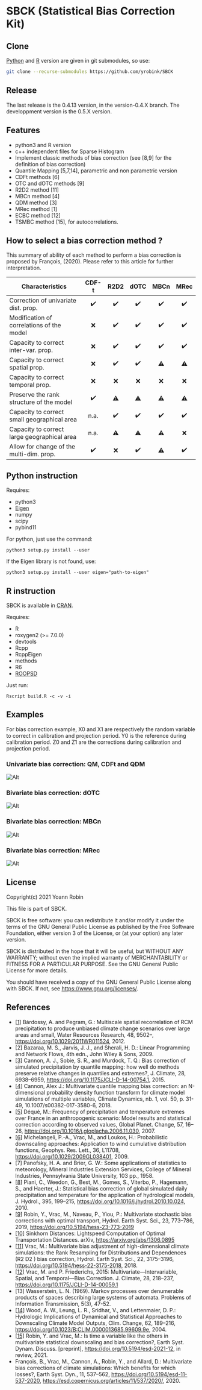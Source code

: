 # SBCK (Statistical Bias Correction Kit)

## Clone

[Python](https://github.com/yrobink/SBCK-python) and [R](https://github.com/yrobink/SBCK-R) version are given in git submodules, so use:

~~~bash
git clone --recurse-submodules https://github.com/yrobink/SBCK
~~~

## Release

The last release is the 0.4.13 version, in the version-0.4.X branch. The
developpment version is the 0.5.X version.

## Features
- python3 and R version
- c++ independent files for Sparse Histogram
- Implement classic methods of bias correction (see [8,9] for the definition of bias correction)
- Quantile Mapping [5,7,14], parametric and non parametric version
- CDFt methods [6] 
- OTC and dOTC methods [9]
- R2D2 method [11]
- MBCn method [4]
- QDM method [3]
- MRec method [1]
- ECBC method [12]
- TSMBC method [15], for autocorrelations.

## How to select a bias correction method ?

This summary of ability of each method to perform a bias correction is proposed by François, (2020). Please refer to
this article for further interpretation.

| Characteristics                             | CDF-t              | R2D2               | dOTC               | MBCn               | MRec               |
|---------------------------------------------| :----------------: | :----------------: | :----------------: | :----------------: | :----------------: |
| Correction of univariate dist. prop.        | :heavy_check_mark: | :heavy_check_mark: | :heavy_check_mark: | :heavy_check_mark: | :heavy_check_mark: |
| Modification of correlations of the model   | :x:                | :heavy_check_mark: | :heavy_check_mark: | :heavy_check_mark: | :heavy_check_mark: |
| Capacity to correct inter-var. prop.        | :x:                | :heavy_check_mark: | :heavy_check_mark: | :heavy_check_mark: | :heavy_check_mark: |
| Capacity to correct spatial prop.           | :x:                | :heavy_check_mark: | :heavy_check_mark: | :warning:          | :warning:          |
| Capacity to correct temporal prop.          | :x:                | :x:                | :x:                | :x:                | :x:                |
| Preserve the rank structure of the model    | :heavy_check_mark: | :warning:          | :warning:          | :warning:          | :warning:          |
| Capacity to correct small geographical area | n.a.               | :heavy_check_mark: | :heavy_check_mark: | :heavy_check_mark: | :heavy_check_mark: |
| Capacity to correct large geographical area | n.a.               | :warning:          | :warning:          | :warning:          | :x:                |
| Allow for change of the multi-dim. prop.    | :heavy_check_mark: | :x:                | :heavy_check_mark: | :warning:          | :heavy_check_mark: |


## Python instruction

Requires:
- python3
- [Eigen](http://eigen.tuxfamily.org/index.php?title=Main_Page)
- numpy
- scipy
- pybind11

For python, just use the command:
```
python3 setup.py install --user
```

If the Eigen library is not found, use:
```
python3 setup.py install --user eigen="path-to-eigen"
```

## R instruction

SBCK is available in [CRAN](https://cran.r-project.org/web/packages/SBCK/index.html).

Requires:
- R
- roxygen2 (>= 7.0.0)
- devtools
- Rcpp
- RcppEigen
- methods
- R6
- [ROOPSD](https://github.com/yrobink/ROOPSD)

Just run:
```
Rscript build.R -c -v -i
```


## Examples

For bias correction example, X0 and X1 are respectively the random variable to correct in calibration and
projection period. Y0 is the reference during calibration period. Z0 and Z1 are the corrections during calibration
and projection period.


### Univariate bias correction: QM, CDFt and QDM
![Alt](/figures/univariate.png)

### Bivariate bias correction: dOTC
![Alt](/figures/multivariate_dOTC.png)

### Bivariate bias correction: MBCn
![Alt](/figures/multivariate_MBCn.png)

### Bivariate bias correction: MRec
![Alt](/figures/multivariate_MRec.png)

## License

Copyright(c) 2021 Yoann Robin

This file is part of SBCK.

SBCK is free software: you can redistribute it and/or modify
it under the terms of the GNU General Public License as published by
the Free Software Foundation, either version 3 of the License, or
(at your option) any later version.

SBCK is distributed in the hope that it will be useful,
but WITHOUT ANY WARRANTY; without even the implied warranty of
MERCHANTABILITY or FITNESS FOR A PARTICULAR PURPOSE.  See the
GNU General Public License for more details.

You should have received a copy of the GNU General Public License
along with SBCK.  If not, see <https://www.gnu.org/licenses/>.

## References
- [[1]](https://agupubs.onlinelibrary.wiley.com/doi/full/10.1029/2011WR011524) Bárdossy, A. and Pegram, G.: Multiscale spatial recorrelation of RCM precipitation to produce unbiased climate change scenarios over large areas and small, Water Resources Research, 48, 9502–, https://doi.org/10.1029/2011WR011524, 2012.
- [2] Bazaraa, M. S., Jarvis, J. J., and Sherali, H. D.: Linear Programming and Network Flows, 4th edn., John Wiley & Sons, 2009.
- [[3]](https://doi.org/10.1175/JCLI-D-14-00754.1) Cannon, A. J., Sobie, S. R., and Murdock, T. Q.: Bias correction of simulated precipitation by quantile mapping: how well do methods preserve relative changes in quantiles and extremes?, J. Climate, 28, 6938–6959, https://doi.org/10.1175/JCLI-D-14-00754.1, 2015.
- [[4]](https://link.springer.com/article/10.1007/s00382-017-3580-6) Cannon, Alex J.: Multivariate quantile mapping bias correction: an N-dimensional probability density function transform for climate model simulations of multiple variables, Climate Dynamics, nb. 1, vol. 50, p. 31-49, 10.1007/s00382-017-3580-6, 2018.
- [[5]](https://doi.org/10.1016/j.gloplacha.2006.11.030) Déqué, M.: Frequency of precipitation and temperature extremes over France in an anthropogenic scenario: Model results and statistical correction according to observed values, Global Planet. Change, 57, 16–26, https://doi.org/10.1016/j.gloplacha.2006.11.030, 2007.
- [[6]](https://doi.org/10.1029/2009GL038401) Michelangeli, P.-A., Vrac, M., and Loukos, H.: Probabilistic downscaling approaches: Application to wind cumulative distribution functions, Geophys. Res. Lett., 36, L11708, https://doi.org/10.1029/2009GL038401, 2009.
- [7] Panofsky, H. A. and Brier, G. W.: Some applications of statistics to meteorology, Mineral Industries Extension Services, College of Mineral Industries, Pennsylvania State University, 103 pp., 1958.
- [[8]](https://doi.org/10.1016/j.jhydrol.2010.10.024) Piani, C., Weedon, G., Best, M., Gomes, S., Viterbo, P., Hagemann, S., and Haerter, J.: Statistical bias correction of global simulated daily precipitation and temperature for the application of hydrological models, J. Hydrol., 395, 199–215, https://doi.org/10.1016/j.jhydrol.2010.10.024, 2010.
- [[9]](https://doi.org/10.5194/hess-23-773-2019) Robin, Y., Vrac, M., Naveau, P., Yiou, P.: Multivariate stochastic bias corrections with optimal transport, Hydrol. Earth Syst. Sci., 23, 773–786, 2019, https://doi.org/10.5194/hess-23-773-2019
- [[10]](https://arxiv.org/abs/1306.0895) Sinkhorn Distances: Lightspeed Computation of Optimal Transportation Distances. arXiv, https://arxiv.org/abs/1306.0895
- [[11]](https://doi.org/10.5194/hess-22-3175-2018) Vrac, M.: Multivariate bias adjustment of high-dimensional climate simulations: the Rank Resampling for Distributions and Dependences (R2 D2 ) bias correction, Hydrol. Earth Syst. Sci., 22, 3175–3196, https://doi.org/10.5194/hess-22-3175-2018, 2018.
- [[12]](https://doi.org/10.1175/JCLI-D-14-00059.1) Vrac, M. and P. Friederichs, 2015: Multivariate—Intervariable, Spatial, and Temporal—Bias Correction. J. Climate, 28, 218–237, https://doi.org/10.1175/JCLI-D-14-00059.1
- [13] Wasserstein, L. N. (1969). Markov processes over denumerable products of spaces describing large systems of automata. Problems of Information Transmission, 5(3), 47-52.
- [[14]](https://doi.org/10.1023/B:CLIM.0000013685.99609.9e) Wood, A. W., Leung, L. R., Sridhar, V., and Lettenmaier, D. P.: Hydrologic Implications of Dynamical and Statistical Approaches to Downscaling Climate Model Outputs, Clim. Change, 62, 189–216, https://doi.org/10.1023/B:CLIM.0000013685.99609.9e, 2004.
- [[15]](https://doi.org/10.5194/esd-2021-12) Robin, Y. and Vrac, M.: Is time a variable like the others in multivariate statistical downscaling and bias correction?, Earth Syst. Dynam. Discuss. [preprint], https://doi.org/10.5194/esd-2021-12, in review, 2021.
- François, B., Vrac, M., Cannon, A., Robin, Y., and Allard, D.: Multivariate bias corrections of climate simulations: Which benefits for which losses?, Earth Syst. Dyn., 11, 537–562, https://doi.org/10.5194/esd-11-537-2020, https://esd.copernicus.org/articles/11/537/2020/, 2020.
